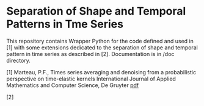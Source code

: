# Separation of Shape and Temporal Patterns in Tme Series


This repository contains Wrapper Python for the code defined and used in [1] with some extensions dedicated to the separation of shape and temporal pattern in time series as described in [2]. Documentation is in /doc directory.

[1] Marteau, P.F., Times series averaging and denoising from a probabilistic perspective on time-elastic kernels International Journal of Applied Mathematics and Computer Science, De Gruyter [pdf](https://hal.archives-ouvertes.fr/hal-01401072)

[2] 
